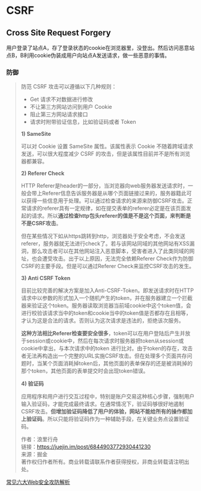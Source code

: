 # CSRF

## Cross Site Request Forgery

用户登录了站点A，存了登录状态的cookie在浏览器里，没登出。然后访问恶意站点B，B利用cookie伪装成用户向站点A发送请求，做一些恶意的事情。

### 防御

> 防范 CSRF 攻击可以遵循以下几种规则：
>
> * Get 请求不对数据进行修改
> * 不让第三方网站访问到用户 Cookie
> * 阻止第三方网站请求接口
> * 请求时附带验证信息，比如验证码或者 Token
>
> **1\) SameSite**
>
> 可以对 Cookie 设置 SameSite 属性。该属性表示 Cookie 不随着跨域请求发送，可以很大程度减少 CSRF 的攻击，但是该属性目前并不是所有浏览器都兼容。
>
> **2\) Referer Check**
>
> HTTP Referer是header的一部分，当浏览器向web服务器发送请求时，一般会带上Referer信息告诉服务器是从哪个页面链接过来的，服务器籍此可以获得一些信息用于处理。可以通过检查请求的来源来防御CSRF攻击。正常请求的referer具有一定规律，如在提交表单的referer必定是在该页面发起的请求。所以**通过检查http包头referer的值是不是这个页面，来判断是不是CSRF攻击**。
>
> 但在某些情况下如从https跳转到http，浏览器处于安全考虑，不会发送referer，服务器就无法进行check了。若与该网站同域的其他网站有XSS漏洞，那么攻击者可以在其他网站注入恶意脚本，受害者进入了此类同域的网址，也会遭受攻击。出于以上原因，无法完全依赖Referer Check作为防御CSRF的主要手段。但是可以通过Referer Check来监控CSRF攻击的发生。
>
> **3\) Anti CSRF Token**
>
> 目前比较完善的解决方案是加入Anti-CSRF-Token。即发送请求时在HTTP 请求中以参数的形式加入一个随机产生的token，并在服务器建立一个拦截器来验证这个token。服务器读取浏览器当前域cookie中这个token值，会进行校验该请求当中的token和cookie当中的token值是否都存在且相等，才认为这是合法的请求。否则认为这次请求是违法的，拒绝该次服务。
>
> **这种方法相比Referer检查要安全很多**，token可以在用户登陆后产生并放于session或cookie中，然后在每次请求时服务器把token从session或cookie中拿出，与本次请求中的token 进行比对。由于token的存在，攻击者无法再构造出一个完整的URL实施CSRF攻击。但在处理多个页面共存问题时，当某个页面消耗掉token后，其他页面的表单保存的还是被消耗掉的那个token，其他页面的表单提交时会出现token错误。
>
> **4\) 验证码**
>
> 应用程序和用户进行交互过程中，特别是账户交易这种核心步骤，强制用户输入验证码，才能完成最终请求。在通常情况下，验证码够很好地遏制CSRF攻击。**但增加验证码降低了用户的体验，网站不能给所有的操作都加上验证码**。所以只能将验证码作为一种辅助手段，在关键业务点设置验证码。
>
> 作者：浪里行舟  
> 链接：https://juejin.im/post/6844903772930441230  
> 来源：掘金  
> 著作权归作者所有。商业转载请联系作者获得授权，非商业转载请注明出处。

[常见六大Web安全攻防解析](https://juejin.im/post/6844903772930441230)

